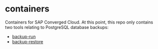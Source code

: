 # containers

Containers for SAP Converged Cloud. At this point, this repo only contains two tools relating to PostgreSQL database backups:

* [backup-run](./cmd/backup-run)
* [backup-restore](./cmd/backup-restore)
